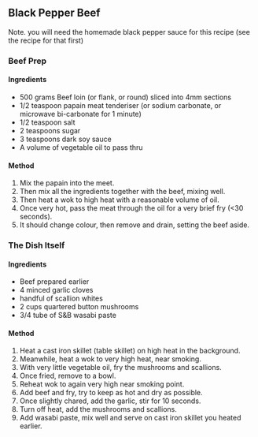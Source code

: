## Black Pepper Beef

Note. you will need the homemade black pepper sauce for this recipe (see the recipe for that first)

### Beef Prep

#### Ingredients

* 500 grams Beef loin (or flank, or round) sliced into 4mm sections
* 1/2 teaspoon papain meat tenderiser (or sodium carbonate, or microwave bi-carbonate for 1 minute)
* 1/2 teaspoon salt
* 2 teaspoons sugar
* 3 teaspoons dark soy sauce
* A volume of vegetable oil to pass thru

#### Method

1. Mix the papain into the meet.
1. Then mix all the ingredients together with the beef, mixing well.
1. Then heat a wok to high heat with a reasonable volume of oil.
1. Once very hot, pass the meat through the oil for a very brief fry (<30 seconds).
1. It should change colour, then remove and drain, setting the beef aside.


### The Dish Itself

#### Ingredients

* Beef prepared earlier
* 4 minced garlic cloves
* handful of scallion whites
* 2 cups quartered button mushrooms
* 3/4 tube of S&B wasabi paste

#### Method

1. Heat a cast iron skillet (table skillet) on high heat in the background.
1. Meanwhile, heat a wok to very high heat, near smoking.
1. With very little vegetable oil, fry the mushrooms and scallions.
1. Once fried, remove to a bowl.
1. Reheat wok to again very high near smoking point.
1. Add beef and fry, try to keep as hot and dry as possible.
1. Once slightly chared, add the garlic, stir for 10 seconds.
1. Turn off heat, add the mushrooms and scallions.
1. Add wasabi paste, mix well and serve on cast iron skillet you heated earlier.
